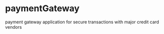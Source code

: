# paymentGateway
 payment gateway application for secure transactions with major credit card vendors
